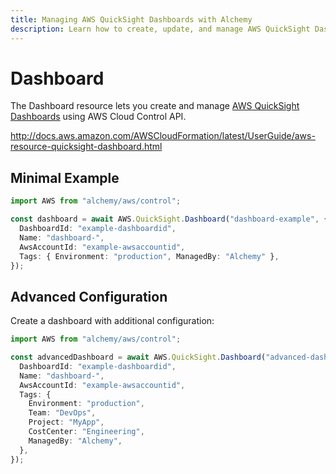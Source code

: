 ```yaml
---
title: Managing AWS QuickSight Dashboards with Alchemy
description: Learn how to create, update, and manage AWS QuickSight Dashboards using Alchemy Cloud Control.
---
```


# Dashboard

The Dashboard resource lets you create and manage [AWS QuickSight Dashboards](https://docs.aws.amazon.com/quicksight/latest/userguide/) using AWS Cloud Control API.

http://docs.aws.amazon.com/AWSCloudFormation/latest/UserGuide/aws-resource-quicksight-dashboard.html

## Minimal Example

```ts
import AWS from "alchemy/aws/control";

const dashboard = await AWS.QuickSight.Dashboard("dashboard-example", {
  DashboardId: "example-dashboardid",
  Name: "dashboard-",
  AwsAccountId: "example-awsaccountid",
  Tags: { Environment: "production", ManagedBy: "Alchemy" },
});
```

## Advanced Configuration

Create a dashboard with additional configuration:

```ts
import AWS from "alchemy/aws/control";

const advancedDashboard = await AWS.QuickSight.Dashboard("advanced-dashboard", {
  DashboardId: "example-dashboardid",
  Name: "dashboard-",
  AwsAccountId: "example-awsaccountid",
  Tags: {
    Environment: "production",
    Team: "DevOps",
    Project: "MyApp",
    CostCenter: "Engineering",
    ManagedBy: "Alchemy",
  },
});
```

